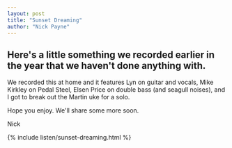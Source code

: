 ```yaml
---
layout: post
title: "Sunset Dreaming"
author: "Nick Payne"
---
```


## Here's a little something we recorded earlier in the year that we haven't done anything with.

<p>We recorded this at home and it features Lyn on guitar and vocals, Mike Kirkley on Pedal Steel, Elsen Price on double bass (and seagull noises), and I got to break out the Martin uke for a solo.</p>
<p>Hope you enjoy. We'll share some more soon.</p>
<p>Nick</p>

{% include listen/sunset-dreaming.html %}
